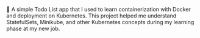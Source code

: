 🚀 A simple Todo List app that I used to learn containerization with Docker and deployment on Kubernetes. This project helped me understand StatefulSets, Minikube, and other Kubernetes concepts during my learning phase at my new job. 
